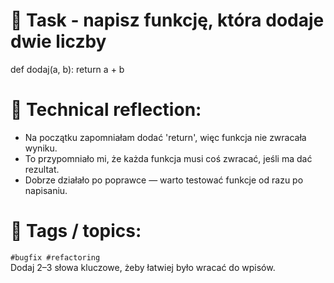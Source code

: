 # 📝 Task - napisz funkcję, która dodaje dwie liczby

def dodaj(a, b):
    return a + b

# 💭 Technical reflection: 
- Na początku zapomniałam dodać 'return', więc funkcja nie zwracała wyniku.
- To przypomniało mi, że każda funkcja musi coś zwracać, jeśli ma dać rezultat.
- Dobrze działało po poprawce — warto testować funkcje od razu po napisaniu.

# 🔖 Tags / topics:
`#bugfix #refactoring`  
Dodaj 2–3 słowa kluczowe, żeby łatwiej było wracać do wpisów.
